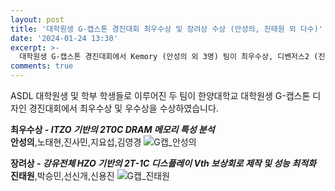```yaml
---
layout: post
title: '대학원생 G-캡스톤 경진대회 최우수상 및 장려상 수상 (안성의, 진태원 외 다수)'
date: '2024-01-24 13:30'
excerpt: >-
  대학원생 G-캡스톤 경진대회에서 Kemory (안성의 외 3명) 팀이 최우수상, 디벤저스2 (진태원 외 3명) 팀이 장려상을 수상하였습니다.  
comments: true
---
```

ASDL 대학원생 및 학부 학생들로 이루어진 두 팀이 한양대학교 대학원생 G-캡스톤 디자인 경진대회에서 최우수상 및 우수상을 수상하였습니다.

**최우수상 - _ITZO 기반의 2T0C DRAM 메모리 특성 분석_**<br>**안성의**,노태현,진사민,지요섭,김영경
![G캡_안성의](https://github.com/New-TW/yh2424.github.io/assets/70870983/dd9149a8-1c58-4503-b9f2-70332506384e)

**장려상 - _강유전체 HZO 기반의 2T-1C 디스플레이 Vth 보상회로 제작 및 성능 최적화_**<br>**진태원**,박승민,선신개,신용진
![G캡_진태원](https://github.com/New-TW/yh2424.github.io/assets/70870983/9dc4442d-41c7-44ae-ac88-d209e3c2fac4)
